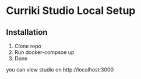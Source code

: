# Curriki Studio Local Setup

## Installation

1. Clone repo
2. Run docker-compsoe up
3. Done

you can view studio on http://localhost:3000
